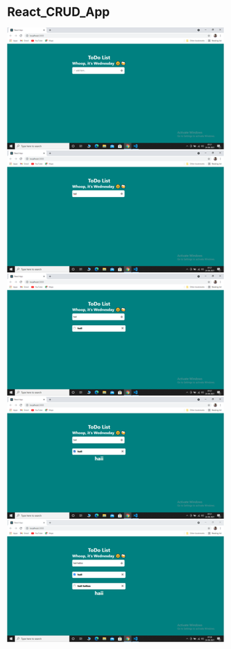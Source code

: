 # React_CRUD_App

<img src="https://github.com/vishnusiju/React_CRUD_App/blob/main/RC-IMG/RC1.png">
<img src="https://github.com/vishnusiju/React_CRUD_App/blob/main/RC-IMG/RC2.png">
<img src="https://github.com/vishnusiju/React_CRUD_App/blob/main/RC-IMG/RC3.png">
<img src="https://github.com/vishnusiju/React_CRUD_App/blob/main/RC-IMG/RC4.png">
<img src="https://github.com/vishnusiju/React_CRUD_App/blob/main/RC-IMG/RC5.png">

